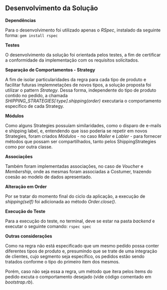 ## Desenvolvimento da Solução

__Dependências__

Para o desenvolvimento foi utilizado apenas o *RSpec*, instalado da seguinte forma:
`gem install rspec`

__Testes__

O desenvolvimento da solução foi orientada pelos testes, a fim de certificar a conformidade da implementação com os requisitos solicitados.

__Separação de Comportamentos - Strategy__

A fim de isolar particularidades da regra para cada tipo de produto e facilitar futuras implemnetações de novos tipos, a solução proposta foi utilizar o pattern *Strategy*. Dessa forma, independente do tipo de produto contido no pedido, a chamada _SHIPPING_STRATEGIES[:type].shipping(order)_ executaria o comportamento específico de cada Strategy.


__Módulos__

Como alguns Strategies possuíam similaridades, como o disparo de e-mails e shipping label, e, entendendo que isso poderia se repetir em novos Strategies, foram criados *Módulos* - no caso _Mailer_ e _Labler_ - para fornecer métodos que possam ser compartilhados, tanto pelos ShippingStrategies como por outra classe.

__Associações__

Também foram implementadas associações, no caso de _Voucher_ e _Membership_, onde as mesmas foram associadas a Costumer, trazendo coesão ao modelo de dados apresentado.

__Alteração em Order__

Por se tratar do momento final do ciclo da aplicação, a execução de _shipping(self)_ foi adicionada ao método _Order.close()_.

__Execução do Teste__

Para a execução do teste, no terminal, deve se estar na pasta _backend_  e executar o seguinte comando:
`rspec spec`

__Outras considerações__

Como na regra não está especificado que um mesmo pedido possa conter diferentes tipos de produto e, presumindo que se trate de uma integração de clientes, cujo segmento seja específico, os pedidos estão sendo tratados conforme o tipo do primeiro item dos mesmos.

Porém, caso não seja essa a regra, um método que itera pelos items do pedido excuta o comportamento desejado (vide código comentado em _bootstrap.rb_).
